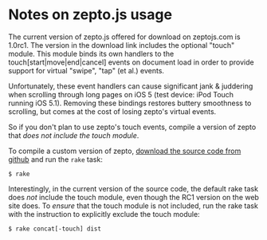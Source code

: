 # Notes on zepto.js usage

The current version of zepto.js offered for download on zeptojs.com is 1.0rc1. The version in the download link includes the optional "touch" module. This module binds its own handlers to the touch[start|move|end|cancel] events on document load in order to provide support for virtual "swipe", "tap" (et al.) events.

Unfortunately, these event handlers can cause significant jank & juddering when scrolling through long pages on iOS 5 (test device: iPod Touch running iOS 5.1). Removing these bindings restores buttery smoothness to scrolling, but comes at the cost of losing zepto's virtual events.

So if you don't plan to use zepto's touch events, compile a version of zepto that *does not include the touch module*.

To compile a custom version of zepto, [download the source code from github](https://github.com/madrobby/zepto/tree/) and run the `rake` task:

	$ rake

Interestingly, in the current version of the source code, the default rake task does *not* include the touch module, even though the RC1 version on the web site does. To *ensure* that the touch module is not included, run the rake task with the instruction to explicitly exclude the touch module:

	$ rake concat[-touch] dist

